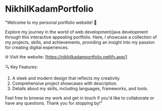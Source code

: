 # NikhilKadamPortfolio
"Welcome to my personal portfolio website! 🚀

Explore my journey in the world of web development/java development through this interactive appealing portfolio. Here, I showcase a collection of my projects, skills, and achievements, providing an insight into my passion for creating digital experiences.

🌐 Visit the website: [https://nikhilkadamportfolio.netlify.app/]

🔍 Key Features:

1) A sleek and modern design that reflects my creativity.
2) Comprehensive project showcases with description.
3) Details about my skills, including languages, frameworks, and tools.

Feel free to browse my work and get in touch if you'd like to collaborate or have any questions. Thank you for stopping by!"
